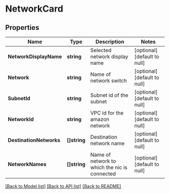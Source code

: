 # NetworkCard

## Properties
Name | Type | Description | Notes
------------ | ------------- | ------------- | -------------
**NetworkDisplayName** | **string** | Selected network display name | [optional] [default to null]
**Network** | **string** | Name of network switch | [optional] [default to null]
**SubnetId** | **string** | Subnet id of the subnet | [optional] [default to null]
**NetworkId** | **string** | VPC id for the amazon network | [optional] [default to null]
**DestinationNetworks** | **[]string** | Destination network name | [optional] [default to null]
**NetworkNames** | **[]string** | Name of network to which the nic is connected | [optional] [default to null]

[[Back to Model list]](../README.md#documentation-for-models) [[Back to API list]](../README.md#documentation-for-api-endpoints) [[Back to README]](../README.md)


